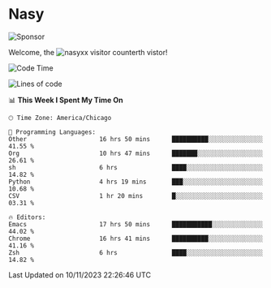 # Nasy

<!--
<p align="center">
<img height="200" src="https://github-readme-stats.vercel.app/api?username=nasyxx&count_private=true&show_icons=true&theme=dracula&include_all_commits=true"/>
<img height="200" src="https://github-readme-stats.vercel.app/api/top-langs/?username=nasyxx&theme=dracula&hide=html,jupyter+notebook&count_private=true&show_icons=true"/>
</p>

  
----------------
-->

![Sponsor](https://img.shields.io/static/v1.svg?label=Sponsor&message=%E2%9D%A4&logo=GitHub&style=flat&color=pink)
 
Welcome, the ![nasyxx visitor counter](https://count.getloli.com/get/@nasyxx?theme=rule34)th vistor!
 
<!--START_SECTION:waka-->
![Code Time](http://img.shields.io/badge/Code%20Time-3%2C937%20hrs%2045%20mins-blue)

![Lines of code](https://img.shields.io/badge/From%20Hello%20World%20I%27ve%20Written-6.3%20million%20lines%20of%20code-blue)

📊 **This Week I Spent My Time On** 

```text
🕑︎ Time Zone: America/Chicago

💬 Programming Languages: 
Other                    16 hrs 50 mins      ██████████░░░░░░░░░░░░░░░   41.55 % 
Org                      10 hrs 47 mins      ███████░░░░░░░░░░░░░░░░░░   26.61 % 
sh                       6 hrs               ████░░░░░░░░░░░░░░░░░░░░░   14.82 % 
Python                   4 hrs 19 mins       ███░░░░░░░░░░░░░░░░░░░░░░   10.68 % 
CSV                      1 hr 20 mins        █░░░░░░░░░░░░░░░░░░░░░░░░   03.31 % 

🔥 Editors: 
Emacs                    17 hrs 50 mins      ███████████░░░░░░░░░░░░░░   44.02 % 
Chrome                   16 hrs 41 mins      ██████████░░░░░░░░░░░░░░░   41.16 % 
Zsh                      6 hrs               ████░░░░░░░░░░░░░░░░░░░░░   14.82 % 
```


 Last Updated on 10/11/2023 22:26:46 UTC
<!--END_SECTION:waka-->

<!-- ![visitors](https://visitor-badge.laobi.icu/badge?page_id=nasyxx.nasyxx) -->
